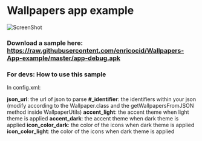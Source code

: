 # Wallpapers app example

![ScreenShot](https://raw.githubusercontent.com/enricocid/Wallpapers-App-example/master/art.jpg)

### Download a sample here: https://raw.githubusercontent.com/enricocid/Wallpapers-App-example/master/app-debug.apk


### For devs: How to use this sample 

In config.xml:

**json_url**: the url of json to parse
**#_identifier**: the identifiers within your json (modify according to the Wallpaper.class and the getWallpapersFromJSON
method inside WallpaperUtils)
**accent_light**: the accent theme when light theme is applied
**accent_dark**: the accent theme when dark theme is applied
**icon_color_dark**: the color of the icons when dark theme is applied
**icon_color_light**: the color of the icons when dark theme is applied
